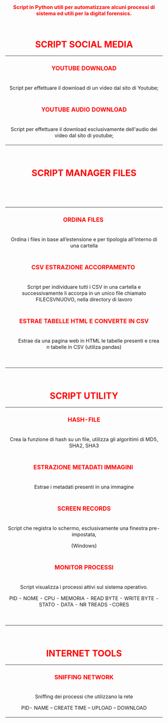 <p><strong>&nbsp;</strong></p>
<h3 style="text-align: center;"><span style="color: #ff0000;"><strong>Script in Python utili per automatizzare alcuni processi di sistema ed utili per la digital forensics.</strong></span></h3>
<p>&nbsp;</p>
<h1 style="text-align: center;"><span style="color: #ff0000;"><strong>SCRIPT SOCIAL MEDIA</strong></span></h1>
<table>
<tbody>
<tr style="height: 40.8px;">
<td style="text-align: center; height: 40.8px;" width="586">
<h3><span style="color: #ff0000;"><strong>YOUTUBE DOWNLOAD</strong></span></h3>
</td>
</tr>
<tr style="height: 35px;">
<td style="text-align: center; height: 35px;" width="586">
<p>Script per effettuare il download di un video dal sito di Youtube;</p>
</td>
</tr>
<tr style="height: 47px;">
<td style="text-align: center; height: 47px;" width="586">
<h3><span style="color: #ff0000;">YOUTUBE AUDIO DOWNLOAD</span></h3>
</td>
</tr>
<tr style="height: 35px;">
<td style="text-align: center; height: 35px;" width="586">
<p>Script per effettuare il download esclusivamente dell'audio dei video dal sito di youtube;</p>
</td>
</tr>
</tbody>
</table>
<p>&nbsp;</p>
<h1 style="text-align: center;"><span style="color: #ff0000;"><strong>SCRIPT MANAGER FILES</strong></span></h1>
<h1 style="text-align: center;"><span style="color: #ff0000;">&nbsp;</span></h1>
<table>
<tbody>
<tr style="height: 40px;">
<td style="text-align: center; height: 40px;" width="586">
<h3><span style="color: #ff0000;">ORDINA FILES&nbsp;</span></h3>
</td>
</tr>
<tr style="height: 35px;">
<td style="text-align: center; height: 35px;" width="586">
<p>Ordina i files in base all&rsquo;estensione e per tipologia all'interno di una cartella</p>
</td>
</tr>
<tr style="height: 40px;">
<td style="text-align: center; height: 40px;" width="586">
<h3><span style="color: #ff0000;">CSV ESTRAZIONE ACCORPAMENTO&nbsp;</span></h3>
</td>
</tr>
<tr style="height: 55.1875px;">
<td style="text-align: center; height: 55.1875px;" width="586">
<p>Script per individuare tutti i CSV in una cartella e successivamente li accorpa in un unico file chiamato FILECSVNUOVO, nella directory di lavoro</p>
</td>
</tr>
<tr style="height: 40px;">
<td style="text-align: center; height: 40px;" width="586">
<h3><span style="color: #ff0000;">ESTRAE TABELLE HTML E CONVERTE IN CSV</span></h3>
</td>
</tr>
<tr style="height: 60px;">
<td style="text-align: center; height: 60px;" width="586">
<p>&nbsp;&nbsp;&nbsp;&nbsp;&nbsp;&nbsp; Estrae da una pagina web in HTML le tabelle presenti e crea n tabelle in CSV (utiliza pandas)</p>
<p>&nbsp;</p>
</td>
</tr>
</tbody>
</table>
<p>&nbsp;</p>
<h1 style="text-align: center;"><span style="color: #ff0000;"><strong>SCRIPT UTILITY</strong></span></h1>
<table>
<tbody>
<tr>
<td style="text-align: center;" width="586">
<h3><span style="color: #ff0000;">HASH-FILE</span></h3>
</td>
</tr>
<tr>
<td style="text-align: center;" width="586">
<p>Crea la funzione di hash su un file, utilizza gli algoritimi di MD5, SHA2, SHA3</p>
</td>
</tr>
<tr>
<td style="text-align: center;" width="586">
<h3><span style="color: #ff0000;">ESTRAZIONE METADATI IMMAGINI&nbsp;</span></h3>
</td>
</tr>
<tr>
<td style="text-align: center;" width="586">
<p>Estrae i metadati presenti in una immagine</p>
</td>
</tr>
<tr>
<td style="text-align: center;" width="586">
<h3><span style="color: #ff0000;">SCREEN RECORDS</span></h3>
</td>
</tr>
<tr>
<td style="text-align: center;" width="586">
<p>Script che registra lo schermo, esclusivamente una finestra pre-impostata,</p>
<p>(Windows)</p>
</td>
</tr>
<tr>
<td style="text-align: center;" width="586">
<h3><span style="color: #ff0000;">MONITOR PROCESSI</span></h3>
</td>
</tr>
<tr>
<td style="text-align: center;" width="586">
<p>Script visualizza i processi attivi sul sistema operativo.</p>
<p>PID - NOME - CPU - MEMORIA - READ BYTE - WRITE BYTE - STATO - DATA - NR TREADS -CORES</p>
<p>&nbsp;</p>
</td>
</tr>
</tbody>
</table>
<p>&nbsp;</p>
<h1 style="text-align: center;"><strong><span style="color: #ff0000;">INTERNET TOOLS</span> </strong></h1>
<table>
<tbody>
<tr>
<td style="text-align: center;" width="586">
<h3><span style="color: #ff0000;">SNIFFING NETWORK</span></h3>
</td>
</tr>
<tr>
<td style="text-align: center;" width="586">
<p>Sniffing dei processi che utilizzano la rete</p>
<p>PID- NAME &ndash; CREATE TIME &ndash; UPLOAD &ndash; DOWNLOAD</p>
</td>
</tr>
</tbody>
</table>
